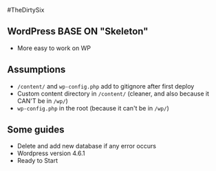 #TheDirtySix

## WordPress BASE ON "Skeleton"

* More easy to work on WP

## Assumptions

* `/content/` and `wp-config.php` add to gitignore after first deploy
* Custom content directory in `/content/` (cleaner, and also because it CAN'T be in `/wp/`)
* `wp-config.php` in the root (because it can't be in `/wp/`)

## Some guides

* Delete and add new database if any error occurs
* Wordpress version 4.6.1
* Ready to Start

